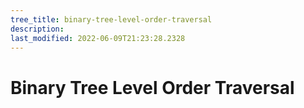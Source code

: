 ```yaml
---
tree_title: binary-tree-level-order-traversal
description: 
last_modified: 2022-06-09T21:23:28.2328
---
```


# Binary Tree Level Order Traversal
